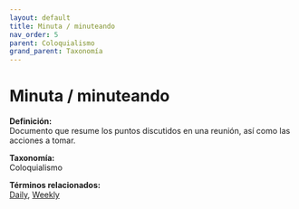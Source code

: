 ```yaml
---
layout: default
title: Minuta / minuteando
nav_order: 5
parent: Coloquialismo
grand_parent: Taxonomía
---
```


# Minuta / minuteando

**Definición:**  
Documento que resume los puntos discutidos en una reunión, así como las acciones a tomar.

**Taxonomía:**  
Coloquialismo

**Términos relacionados:**  
[Daily](https://maleniski.github.io/diccionario-angl-tec-mx/docs/taxonomia/coloquialismo/daily.html), [Weekly](https://maleniski.github.io/diccionario-angl-tec-mx/docs/taxonomia/coloquialismo/weekly.html)
